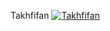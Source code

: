 Takhfifan
<a href="https://ibb.co/BsPWsYw"><img src="https://i.ibb.co/5c9pcJ2/Takhfifan.png" alt="Takhfifan" border="0"></a>
